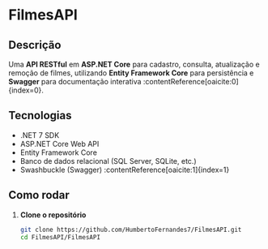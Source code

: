 # FilmesAPI

## Descrição
Uma **API RESTful** em **ASP.NET Core** para cadastro, consulta, atualização e remoção de filmes, utilizando **Entity Framework Core** para persistência e **Swagger** para documentação interativa :contentReference[oaicite:0]{index=0}.

## Tecnologias
- .NET 7 SDK  
- ASP.NET Core Web API  
- Entity Framework Core  
- Banco de dados relacional (SQL Server, SQLite, etc.)  
- Swashbuckle (Swagger) :contentReference[oaicite:1]{index=1}

## Como rodar
1. **Clone o repositório**  
   ```bash
   git clone https://github.com/HumbertoFernandes7/FilmesAPI.git
   cd FilmesAPI/FilmesAPI
